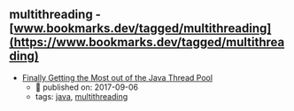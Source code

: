multithreading - [www.bookmarks.dev/tagged/multithreading](https://www.bookmarks.dev/tagged/multithreading)
---
* [Finally Getting the Most out of the Java Thread Pool](https://stackify.com/java-thread-pools/)
    * :calendar: published on: 2017-09-06
    * tags: [java](../tagged/java.md), [multithreading](../tagged/multithreading.md)
